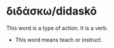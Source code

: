 # διδάσκω/didaskō
This word is a type of action. It is a verb.

* This word means teach or instruct. 